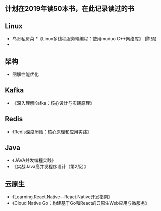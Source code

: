 
## 计划在2019年读50本书，在此记录读过的书

## Linux
* 鸟哥私房菜
*《Linux多线程服务端编程：使用muduo C++网络库》.(陈硕)
* 
## 架构
* 图解性能优化

## Kafka
* 《深入理解Kafka：核心设计与实践原理》

## Redis
* 《Redis深度历险：核心原理和应用实践》

## Java
* 《JAVA并发编程实践》
* 《实战Java高并发程序设计（第2版）》

## 云原生
* 《Learning.React.Native—React.Native开发指南》
* 《Cloud Native Go：构建基于Go和React的云原生Web应用与微服务》
